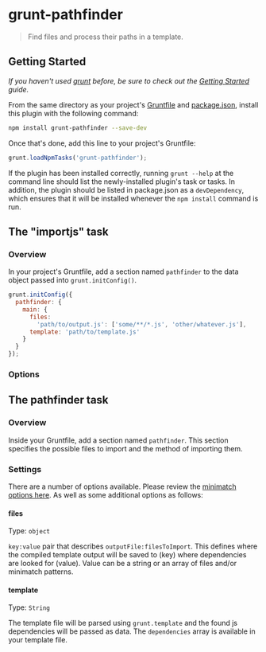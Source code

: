 # grunt-pathfinder

> Find files and process their paths in a template.

## Getting Started
_If you haven't used [grunt][] before, be sure to check out the [Getting Started][] guide._

From the same directory as your project's [Gruntfile][Getting Started] and [package.json][], install this plugin with the following command:

```bash
npm install grunt-pathfinder --save-dev
```

Once that's done, add this line to your project's Gruntfile:

```js
grunt.loadNpmTasks('grunt-pathfinder');
```

If the plugin has been installed correctly, running `grunt --help` at the command line should list the newly-installed plugin's task or tasks. In addition, the plugin should be listed in package.json as a `devDependency`, which ensures that it will be installed whenever the `npm install` command is run.

[grunt]: http://gruntjs.com/
[Getting Started]: https://github.com/gruntjs/grunt/blob/devel/docs/getting_started.md
[package.json]: https://npmjs.org/doc/json.html

## The "importjs" task

### Overview
In your project's Gruntfile, add a section named `pathfinder` to the data object passed into `grunt.initConfig()`.

```js
grunt.initConfig({
  pathfinder: {
    main: {
      files:
        'path/to/output.js': ['some/**/*.js', 'other/whatever.js'],
      template: 'path/to/template.js'
    }
  }
});
```

### Options

## The pathfinder task

### Overview
Inside your Gruntfile, add a section named `pathfinder`. This section specifies the possible files to import and the method of importing them.

### Settings

There are a number of options available. Please review the [minimatch options here](https://github.com/isaacs/minimatch#options). As well as some additional options as follows:

#### files
Type: `object`

`key:value` pair that describes `outputFile:filesToImport`.
This defines where the compiled template output will be saved to (key) where dependencies are looked for (value). Value can be a string or an array of files and/or minimatch patterns.

#### template
Type: `String`

The template file will be parsed using `grunt.template` and the found js dependencies will be passed as data. The `dependencies` array is available in your template file.
